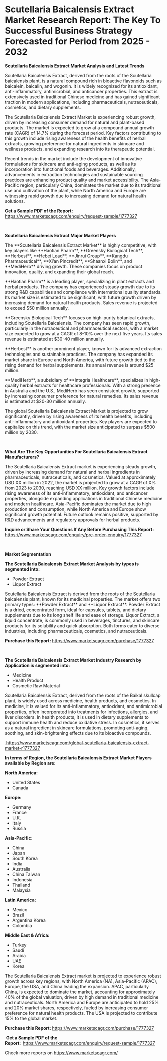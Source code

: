 <p><h1>Scutellaria Baicalensis Extract Market Research Report: The Key To Successful Business Strategy Forecasted for Period from 2025 - 2032</h1></p><p><strong>Scutellaria Baicalensis Extract Market Analysis and Latest Trends</strong></p>
<p><p>Scutellaria Baicalensis Extract, derived from the roots of the Scutellaria baicalensis plant, is a natural compound rich in bioactive flavonoids such as baicalein, baicalin, and wogonin. It is widely recognized for its antioxidant, anti-inflammatory, antimicrobial, and anticancer properties. This extract is extensively used in traditional Chinese medicine and has gained significant traction in modern applications, including pharmaceuticals, nutraceuticals, cosmetics, and dietary supplements.</p><p>The Scutellaria Baicalensis Extract Market is experiencing robust growth, driven by increasing consumer demand for natural and plant-based products. The market is expected to grow at a compound annual growth rate (CAGR) of 14.7% during the forecast period. Key factors contributing to this growth include rising awareness of the health benefits of herbal extracts, growing preference for natural ingredients in skincare and wellness products, and expanding research into its therapeutic potential.</p><p>Recent trends in the market include the development of innovative formulations for skincare and anti-aging products, as well as its incorporation into functional foods and beverages. Additionally, advancements in extraction technologies and sustainable sourcing practices are enhancing product quality and market accessibility. The Asia-Pacific region, particularly China, dominates the market due to its traditional use and cultivation of the plant, while North America and Europe are witnessing rapid growth due to increasing demand for natural health solutions.</p></p>
<p><strong>Get a Sample PDF of the Report:&nbsp;</strong> <a href="https://www.marketscagr.com/enquiry/request-sample/1777327?utm_campaign=2272&utm_medium=2&utm_source=Github&utm_content=ia&utm_term=26012025&utm_id=scutellaria-baicalensis-extract">https://www.marketscagr.com/enquiry/request-sample/1777327</a></p>
<p>&nbsp;</p>
<p><strong>Scutellaria Baicalensis Extract Major Market Players</strong></p>
<p><p>The **Scutellaria Baicalensis Extract Market** is highly competitive, with key players like **Haotian Pharm**, **Greensky Biological Tech**, **Herbest**, **Hebei Lead**, **Jinrui Group**, **Kangdu Pharmaceutical**, **Xi’an Pincredit**, **Shaanxi Bolin**, and **MediHerb** driving growth. These companies focus on product innovation, quality, and expanding their global reach.</p><p>**Haotian Pharm** is a leading player, specializing in plant extracts and herbal products. The company has experienced steady growth due to its strong R&D capabilities and compliance with international quality standards. Its market size is estimated to be significant, with future growth driven by increasing demand for natural health products. Sales revenue is projected to exceed $50 million annually.</p><p>**Greensky Biological Tech** focuses on high-purity botanical extracts, including Scutellaria Baicalensis. The company has seen rapid growth, particularly in the nutraceutical and pharmaceutical sectors, with a market size expected to grow at a CAGR of 8-10% over the next five years. Its sales revenue is estimated at $30-40 million annually.</p><p>**Herbest** is another prominent player, known for its advanced extraction technologies and sustainable practices. The company has expanded its market share in Europe and North America, with future growth tied to the rising demand for herbal supplements. Its annual revenue is around $25 million.</p><p>**MediHerb**, a subsidiary of **Integria Healthcare**, specializes in high-quality herbal extracts for healthcare professionals. With a strong presence in Australia and the U.S., MediHerb has seen consistent growth, supported by increasing consumer preference for natural remedies. Its sales revenue is estimated at $20-30 million annually.</p><p>The global Scutellaria Baicalensis Extract Market is projected to grow significantly, driven by rising awareness of its health benefits, including anti-inflammatory and antioxidant properties. Key players are expected to capitalize on this trend, with the market size anticipated to surpass $500 million by 2030.</p></p>
<p>&nbsp;</p>
<p><strong>What Are The Key Opportunities For Scutellaria Baicalensis Extract Manufacturers?</strong></p>
<p><p>The Scutellaria Baicalensis Extract market is experiencing steady growth, driven by increasing demand for natural and herbal ingredients in pharmaceuticals, nutraceuticals, and cosmetics. Valued at approximately USD XX million in 2022, the market is projected to grow at a CAGR of X% from 2023 to 2030, reaching USD XX million. Key growth factors include rising awareness of its anti-inflammatory, antioxidant, and anticancer properties, alongside expanding applications in traditional Chinese medicine and modern healthcare. Asia-Pacific dominates the market due to high production and consumption, while North America and Europe show significant growth potential. Future outlook remains positive, supported by R&D advancements and regulatory approvals for herbal products.</p></p>
<p><strong>Inquire or Share Your Questions If Any Before Purchasing This Report:</strong> <a href="https://www.marketscagr.com/enquiry/pre-order-enquiry/1777327?utm_campaign=2272&utm_medium=2&utm_source=Github&utm_content=ia&utm_term=26012025&utm_id=scutellaria-baicalensis-extract">https://www.marketscagr.com/enquiry/pre-order-enquiry/1777327</a></p>
<p>&nbsp;</p>
<p><strong>Market Segmentation</strong></p>
<p><strong>The Scutellaria Baicalensis Extract Market Analysis by types is segmented into:</strong></p>
<p><ul><li>Powder Extract</li><li>Liquor Extract</li></ul></p>
<p><p>Scutellaria Baicalensis Extract is derived from the roots of the Scutellaria baicalensis plant, known for its medicinal properties. The market offers two primary types: **Powder Extract** and **Liquor Extract**. Powder Extract is a dried, concentrated form, ideal for capsules, tablets, and dietary supplements due to its long shelf life and ease of storage. Liquor Extract, a liquid concentrate, is commonly used in beverages, tinctures, and skincare products for its solubility and quick absorption. Both forms cater to diverse industries, including pharmaceuticals, cosmetics, and nutraceuticals.</p></p>
<p><strong>Purchase this Report:&nbsp;</strong><a href="https://www.marketscagr.com/purchase/1777327?utm_campaign=2272&utm_medium=2&utm_source=Github&utm_content=ia&utm_term=26012025&utm_id=scutellaria-baicalensis-extract">https://www.marketscagr.com/purchase/1777327</a></p>
<p>&nbsp;</p>
<p><strong>The Scutellaria Baicalensis Extract Market Industry Research by Application is segmented into:</strong></p>
<p><ul><li>Medicine</li><li>Health Product</li><li>Cosmetic Raw Material</li></ul></p>
<p><p>Scutellaria Baicalensis Extract, derived from the roots of the Baikal skullcap plant, is widely used across medicine, health products, and cosmetics. In medicine, it is valued for its anti-inflammatory, antioxidant, and antimicrobial properties, often incorporated into treatments for infections, allergies, and liver disorders. In health products, it is used in dietary supplements to support immune health and reduce oxidative stress. In cosmetics, it serves as a natural ingredient in skincare formulations, promoting anti-aging, soothing, and skin-brightening effects due to its bioactive compounds.</p></p>
<p><a href="https://www.marketscagr.com/global-scutellaria-baicalensis-extract-market-r1777327?utm_campaign=2272&utm_medium=2&utm_source=Github&utm_content=ia&utm_term=26012025&utm_id=scutellaria-baicalensis-extract">&nbsp;https://www.marketscagr.com/global-scutellaria-baicalensis-extract-market-r1777327</a></p>
<p><strong>In terms of Region, the Scutellaria Baicalensis Extract Market Players available by Region are:</strong></p>
<p>
    <p> <strong> North America: </strong>
        <ul>
            <li>United States</li>
            <li>Canada</li>
        </ul>
        </p> 
    <p> <strong> Europe: </strong>
        <ul>
            <li>Germany</li>
            <li>France</li>
            <li>U.K.</li>
            <li>Italy</li>
            <li>Russia</li>
        </ul>
        </p> 
    <p> <strong> Asia-Pacific: </strong>
        <ul>
            <li>China</li>
            <li>Japan</li>
            <li>South Korea</li>
            <li>India</li>
            <li>Australia</li>
            <li>China Taiwan</li>
            <li>Indonesia</li>
            <li>Thailand</li>
            <li>Malaysia</li>
        </ul>
        </p> 
    <p> <strong> Latin America: </strong>
        <ul>
            <li>Mexico</li>
            <li>Brazil</li>
            <li>Argentina Korea</li>
            <li>Colombia</li>
        </ul>
        </p> 
    <p> <strong> Middle East & Africa: </strong>
        <ul>
            <li>Turkey</li>
            <li>Saudi</li>
            <li>Arabia</li>
            <li>UAE</li>
            <li>Korea</li>
        </ul>
    </p>
    </p>
<p><p>The Scutellaria Baicalensis Extract market is projected to experience robust growth across key regions, with North America (NA), Asia-Pacific (APAC), Europe, the USA, and China leading the expansion. APAC, particularly China, is expected to dominate the market, accounting for approximately 40% of the global valuation, driven by high demand in traditional medicine and nutraceuticals. North America and Europe are anticipated to hold 25% and 20% market shares, respectively, fueled by increasing consumer preference for natural health products. The USA is projected to contribute 15% to the global market.</p></p>
<p><strong>Purchase this Report: </strong><a href="https://www.marketscagr.com/purchase/1777327?utm_campaign=2272&utm_medium=2&utm_source=Github&utm_content=ia&utm_term=26012025&utm_id=scutellaria-baicalensis-extract">https://www.marketscagr.com/purchase/1777327</a></p>
<p>&nbsp;<strong>Get a Sample PDF of the Report:&nbsp;&nbsp;</strong><a href="https://www.marketscagr.com/enquiry/request-sample/1777327?utm_campaign=2272&utm_medium=2&utm_source=Github&utm_content=ia&utm_term=26012025&utm_id=scutellaria-baicalensis-extract">https://www.marketscagr.com/enquiry/request-sample/1777327</a></p>
<p><strong></strong></p>
<p>Check more reports on <a href="https://www.marketscagr.com/?utm_campaign=2272&utm_medium=2&utm_source=Github&utm_content=ia&utm_term=26012025&utm_id=scutellaria-baicalensis-extract">https://www.marketscagr.com/</a></p>